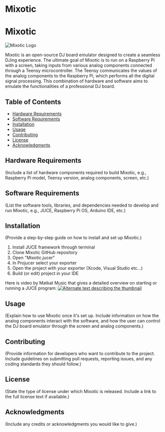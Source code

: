 # Mixotic

# Mixotic

![Mixotic Logo](link-to-logo-if-available)

Mixotic is an open-source DJ board emulator designed to create a seamless DJing experience. The ultimate goal of Mixotic is to run on a Raspberry Pi with a screen, taking inputs from various analog components connected through a Teensy microcontroller. The Teensy communicates the values of the analog components to the Raspberry Pi, which performs all the digital signal processing. This combination of hardware and software aims to emulate the functionalities of a professional DJ board.

## Table of Contents

- [Hardware Requirements](#hardware-requirements)
- [Software Requirements](#software-requirements)
- [Installation](#installation)
- [Usage](#usage)
- [Contributing](#contributing)
- [License](#license)
- [Acknowledgments](#acknowledgments)

## Hardware Requirements

(Include a list of hardware components required to build Mixotic, e.g., Raspberry Pi model, Teensy version, analog components, screen, etc.)

## Software Requirements

(List the software tools, libraries, and dependencies needed to develop and run Mixotic, e.g., JUCE, Raspberry Pi OS, Arduino IDE, etc.)

## Installation

(Provide a step-by-step guide on how to install and set up Mixotic.)

1. Install JUCE framework through terminal
2. Clone Mixotic GitHub repository
3. Open "Mixotic.jucer"
4. In Projucer select your exporter
5. Open the project with your exporter (Xcode, Visual Studio etc...)
6. Build (or edit) project in your IDE

Here is video by Matkat Music that gives a detailed overview on starting or running a JUCE program:
[![Alternate text describing the thumbnail](link-to-thumbnail-image)]([link-to-youtube-video](https://youtu.be/fpYp4nz7CsQ))

## Usage

(Explain how to use Mixotic once it's set up. Include information on how the analog components interact with the software, and how the user can control the DJ board emulator through the screen and analog components.)

## Contributing

(Provide information for developers who want to contribute to the project. Include guidelines on submitting pull requests, reporting issues, and any coding standards they should follow.)

## License

(State the type of license under which Mixotic is released. Include a link to the full license text if available.)

## Acknowledgments

(Include any credits or acknowledgments you would like to give.)

